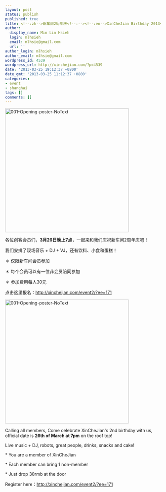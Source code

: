 ```yaml
---
layout: post
status: publish
published: true
title: <!--:zh-->新车间2周年庆<!--:--><!--:en-->XinCheJian Birthday 2013<!--:-->
author:
  display_name: Min Lin Hsieh
  login: mlhsieh
  email: mlhsie@gmail.com
  url: ''
author_login: mlhsieh
author_email: mlhsie@gmail.com
wordpress_id: 4539
wordpress_url: http://xinchejian.com/?p=4539
date: '2013-03-25 19:12:37 +0800'
date_gmt: '2013-03-25 11:12:37 +0800'
categories:
- event
- shanghai
tags: []
comments: []
---
```

<p><!--:zh-->
<p><a href="http://xinchejian.com/wp-content/uploads/2010/12/001-Opening-poster-NoText.jpg"><img src="http://xinchejian.com/wp-content/uploads/2010/12/001-Opening-poster-NoText-400x400.jpg" alt="001-Opening-poster-NoText" width="400" height="400" class="alignnone size-large wp-image-3176" /></a></p></p>
<p>各位创客会员们，<strong>3月26日晚上7点</strong>，一起来和我们庆祝新车间2周年庆吧！</p></p>
<p>我们安排了现场音乐 + DJ + VJ，还有饮料、小食和蛋糕！</p></p>
<p>＊ 仅限新车间会员参加</p></p>
<p>＊ 每个会员可以有一位非会员陪同参加</p></p>
<p>＊ 参加费用每人30元</p></p>
<p>点击这里报名：<a href="http://xinchejian.com/event2/?ee=171">http://xinchejian.com/event2/?ee=171</a></p><!--:--><!--:en-->
<p><a href="http://xinchejian.com/wp-content/uploads/2010/12/001-Opening-poster-NoText.jpg"><img src="http://xinchejian.com/wp-content/uploads/2010/12/001-Opening-poster-NoText-400x400.jpg" alt="001-Opening-poster-NoText" width="400" height="400" class="alignnone size-large wp-image-3176" /></a></p></p>
<p>Calling all members, Come celebrate XinCheJian's 2nd birthday with us, official date is <strong>26th of March at 7pm</strong> on the roof top!</p></p>
<p>Live music + DJ, robots, great people, drinks, snacks and cake!</p></p>
<p>* You are a member of XinCheJian</p></p>
<p>* Each member can bring 1 non-member</p></p>
<p>* Just drop 30rmb at the door</p></p>
<p>Register here：<a href="http://xinchejian.com/event2/?ee=171">http://xinchejian.com/event2/?ee=171</a></p><!--:--></p>
